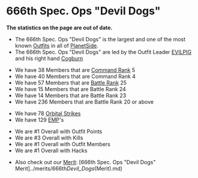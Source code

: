# 666th Spec. Ops "Devil Dogs"

**The statistics on the page are out of date.**

- The 666th Spec. Ops "Devil Dogs" is the largest and one of the most known
  [Outfits](../../terminology/Outfit.md) in all of
  [PlanetSide](../../PlanetSide.md).
- The 666th Spec. Ops "Devil Dogs" are led by the Outfit Leader
  [EVILPIG](http://www.planetsidestats.net/players.php?world_id=3&char_id=381460)
  and his right hand
  [Cogburn](http://www.planetsidestats.net/players.php?world_id=3&char_id=529105)

<!-- -->

- We have 38 Members that are [Command Rank](../../terminology/Command_Rank.md) 5
- We have 40 Members that are Command Rank 4
- We have 57 Members that are [Battle Rank](../../terminology/Battle_Rank.md) 25
- We have 15 Members that are Battle Rank 24
- We have 14 Members that are Battle Rank 23
- We have 236 Members that are Battle Rank 20 or above

<!-- -->

- We have 78 [Orbital Strikes](../../terminology/Orbital_Strike.md)
- We have 129 [EMP](../../terminology/EMP.md)'s

<!-- -->

- We are #1 Overall with Outfit Points
- We are #3 Overall with Kills
- We are #1 Overall with Outfit Members
- We are #1 Overall with Hacks

<!-- -->

- Also check out our [Merit](../../merits/index.md): [666th Spec. Ops
  "Devil Dogs" Merit]../merits/666th*Devil_Dogs*(Merit).md)
